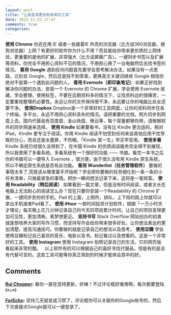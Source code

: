 ```yaml
---
layout: post
title: "让我变得更加有效率的工具"
date: 2013-11-23 17:47
comments: true
categories: 
---
```


**使用 Chrome** 你还在用 IE 或者一些披着IE 外壳的浏览器（比方说360浏览器，搜狗浏览器）上网？有更好的软件你为什么不用？而且能给你带来更优质的上网体验，更重要的是他的扩展，非常强大（比方说屏蔽广告）。一键同步书签以及扩展等资料，你完全不用担心资料不见的情况，不用担心换了一台电脑然后去找书签的情况。 **善用 Google** 遇到任何问题首先要学会思考解决办法，如果没有一点思路，立刻去 Google，然后还是找不到答案，更换英文关键词继续 Google 相信你绝对不是第一个遇到此问题的人。 **善用 Evernote（即印象笔记）** 如果正好找到解决你问题的办法，安装一个 Evernote 的 Chrome 扩展，学会使用 Evernote 收藏，学会整理，使用标签，不要在后期资料多的情况下，让找资料边的很痛苦，一定要重视整理的必要性。永远让你的文件保持很干净，永远要让你的电脑比处女还要干净。 **使用Dropbox** Dropbox是一个非常好的工具网盘，让你的资料同步在各个终端，多平台，永远不用担心资料丢失的情况。请把重要的文档，照片同步到网盘上去。国内代替品有百度盘、金山快盘、微云等，每个容量都够你用，请根据软件的同步网速来选择。 **使用 Kindle** 如果要看书，没有比 Kindle 更合适的。相对 iPad，Kindle 更专注于阅读。你用 Kindle 阅读不怕受到任何来自其他应用干扰导致的分心，而且还是水墨屏，不伤眼。「Kindle 富一生」早买早受用。 **使用多看** Kindle 系统已经很久没用到了，在中国 Kindle 的优质阅读服务完全得不到展现，所以我使用了多看系统。多看系统有一个很好的功能 —— 书摘。看完一本书之后你的书摘可以一键导入 Evernote ，很方便。由于很久没有用 Kindle 原生系统，所以不确定原生系统是否有此功能。 **善用 Wunderlist（任务管理软件）** 要做的事情太多了,究竟该从哪里着手开始呢？学会把你要做的任务细化到一条一条的小任务清单，只做最紧急的事情。把你一瞬间想法记录下来，这将是一笔财富。 **使用 Readability（稍后阅读）** 如果看到一篇文章，但是没有时间阅读，或者太长在电脑上无法耐心的阅读怎么办？现在只要你安装一个Readability 的 Chrome 扩展，一键同步到你的手机，Pad 的上面，上厕所，排队，上下班的路上你就可以拿出手机或者Pad看了。 **使用 iHour** 一款时间投资计划软件，根据「一万小时天才理论」每天晚上花几分钟记录自己的今天的项目累计时间，让自己的项目变得更加可见性，更加清晰。离梦想更近。 **坚持书写** Stack Overflow 网站创办的初衷就是想培养大家的写作习惯，而坚持写作会给你带来很多好处，让你想法表达的更加清楚，提高沟通技巧。你要做的就是记录自己的想法以及思考。 **使用豆瓣** 学会使用豆瓣标记自己喜欢的音乐、电影以及书。标记看过以及想看的，这是一个非常好的工具。 **使用 Instagram** 使用 Instagram 拍照记录自己的生活，它的网页版看起来非常的酷。   以上软件有的可以根据自己的喜好寻找代替品，但是有的是没有代替可言的。这些工具可能等你真正用到的时候才能体会其中的好。

## Comments

**[Rui Chopper](#195 "2013-12-10 12:01:00"):** 看你一直在坚持更新，好棒！不过评论框好难用啊，每次都要登陆~~~~(>_<)~~~~

**[ForEcho](#196 "2013-12-10 12:56:00"):** 坚持几天就变成习惯了，评论框你可以关联你的Google账号的，然后下次直接点Google就可以一键登录了。

